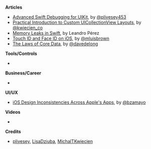 **Articles**

* [Advanced Swift Debugging for UIKit](https://blog.superhuman.com/advanced-swift-debugging-for-uikit-e154d1c28aaf), by [@plivesey453](https://twitter.com/plivesey453)
* [Practical Introduction to Custom UICollectionView Layouts](https://www.netguru.co/codestories/practical-introduction-to-custom-uicollectionview-layouts?utm_campaign=Codestories&utm_source=iosgoodies), by [@kwiecien_co](https://twitter.com/kwiecien_co)
* [Memory Leaks in Swift](https://medium.com/flawless-app-stories/memory-leaks-in-swift-bfd5f95f3a74), by Leandro Pérez
* [Touch ID and Face ID on iOS](http://michael-brown.net/2018/touch-id-and-face-id-on-ios/), by [@mluisbrown](https://twitter.com/mluisbrown)
* [The Laws of Core Data](https://davedelong.com/blog/2018/05/09/the-laws-of-core-data/), by [@davedelong](https://twitter.com/davedelong)

**Tools/Controls**

* 

**Business/Career**

* 

**UI/UX**

* [iOS Design Inconsistencies Across Apple's Apps](http://benjaminmayo.co.uk/ios-11-design-inconsistencies), by [@bzamayo](https://twitter.com/bzamayo)

**Videos**

* 

**Credits**

* [plivesey](https://github.com/plivesey), [LisaDziuba](https://github.com/lisadziuba), [MichalTKwiecien](https://github.com/MichalTKwiecien)
